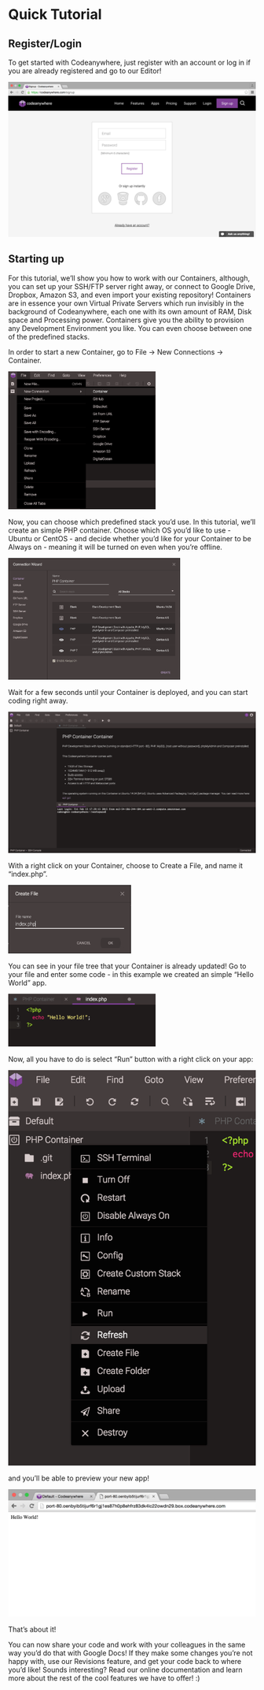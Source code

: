 # Quick Tutorial

## Register/Login

To get started with Codeanywhere, just register with an account or log in if you are already registered and go to our Editor!

![signup](images/signup.png "signup")

## Starting up

For this tutorial, we’ll show you how to work with our Containers, although, you can set up your SSH/FTP server right away, or connect to Google Drive, Dropbox, Amazon S3, and even import your existing repository!
Containers are in essence your own Virtual Private Servers which run invisibly in the background of Codeanywhere, each one with its own amount of RAM, Disk space and Processing power. Containers give you the ability to provision any Development Environment you like. You can even choose between one of the predefined stacks.

In order to start a new Container, go to File -> New Connections -> Container.

<img src="images/tutorial1.png" width="300" height="auto">

Now, you can choose which predefined stack you’d use. In this tutorial, we’ll create an simple PHP container. Choose which OS you’d like to use - Ubuntu or CentOS - and decide whether you’d like for your Container to be Always on - meaning it will be turned on even when you’re offline. 


<img src="images/container-php.png" width="350" height="auto">

Wait for a few seconds until your Container is deployed, and you can start coding right away.


![container-created](images/container-created.png "container-created")

With a right click on your Container, choose to Create a File, and name it “index.php”.

<img src="images/createfile.png" width="250" height="auto">

You can see in your file tree that your Container is already updated! Go to your file and enter some code - in this example we created an simple “Hello World” app.

<img src="images/indexphp.png" width="300" height="auto">


Now, all you have to do is select “Run” button with a right click on your app:

![run](images/run.png "run")


and you’ll be able to preview your new app!

![container-run](images/container-run.png "container-run")



That’s about it! 

You can now share your code and work with your colleagues in the same way you’d do that with Google Docs!
If they make some changes you’re not happy with, use our Revisions feature, and get your code back to where you’d like!
Sounds interesting? Read our online documentation and learn more about the rest of the cool features we have to offer! :)
